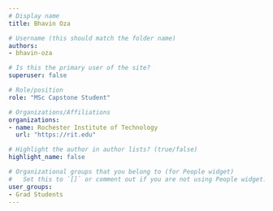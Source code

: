 ```yaml
---
# Display name
title: Bhavin Oza

# Username (this should match the folder name)
authors:
- bhavin-oza

# Is this the primary user of the site?
superuser: false

# Role/position
role: "MSc Capstone Student"

# Organizations/Affiliations
organizations:
- name: Rochester Institute of Technology
  url: "https://rit.edu"

# Highlight the author in author lists? (true/false)
highlight_name: false

# Organizational groups that you belong to (for People widget)
#   Set this to `[]` or comment out if you are not using People widget.
user_groups:
- Grad Students
---
```

